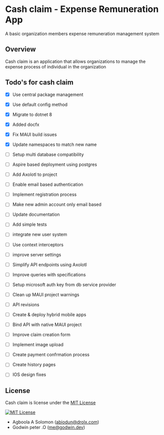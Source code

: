 # Cash claim - Expense Remuneration App

A basic organization members expense remuneration management system

## Overview

Cash claim is an application that allows organizations to manage the expense process of individual in the organization


## Todo's for cash claim

- [x] Use central package management
- [x] Use default config method
- [x] Migrate to dotnet 8
- [x] Added docfx
- [x] Fix MAUI build issues
- [x] Update namespaces to match new name
- [ ] Setup multi database compatibility
- [ ] Aspire based deployment using postgres
- [ ] Add Axolotl to project
- [ ] Enable email based authentication
- [ ] Implement registration process
- [ ] Make new admin account only email based
- [ ] Update documentation
- [ ] Add simple tests
- [ ] integrate new user system
- [ ] Use context interceptors
- [ ] improve server settings
- [ ] Simplify API endpoints using Axolotl
- [ ] Improve queries with specifications
- [ ] Setup microsoft auth key from db service provider
- [ ] Clean up MAUI project warnings
- [ ] API revisions
- [ ] Create & deploy hybrid mobile apps
- [ ] Bind API with native MAUI project
- [ ] Improve claim creation form
- [ ] Implement image upload
- [ ] Create payment confrmation process
- [ ] Create history pages
- [ ] IOS design fixes


## License
Cash claim is license under the [MIT License](./LICENSE.md)

[![MIT License](https://img.shields.io/badge/license-mit-blue.svg?style=flat-square)](./LICENSE.md)

- Agboola A Solomon ([abiodun@drolx.com](mailto:mis.dev@tolaram.com))
- Godwin peter .O ([me@godwin.dev](mailto:me@godwin.dev))

